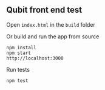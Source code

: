 ## Qubit front end test

Open `index.html` in the `build` folder

Or build and run the app from source

```
npm install
npm start
http://localhost:3000
```

Run tests

```
npm test
```
